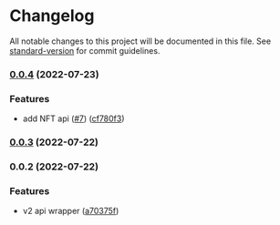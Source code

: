 # Changelog

All notable changes to this project will be documented in this file. See [standard-version](https://github.com/conventional-changelog/standard-version) for commit guidelines.

### [0.0.4](https://github.com/izayl/zapperfi-api/compare/v0.0.3...v0.0.4) (2022-07-23)


### Features

* add NFT api ([#7](https://github.com/izayl/zapperfi-api/issues/7)) ([cf780f3](https://github.com/izayl/zapperfi-api/commit/cf780f3d3823aa00e20c9057fcaee3c3913e7af3))

### [0.0.3](https://github.com/izayl/zapperfi-api/compare/v0.0.2...v0.0.3) (2022-07-22)

### 0.0.2 (2022-07-22)


### Features

* v2 api wrapper ([a70375f](https://github.com/izayl/zapperfi-api/commit/a70375fbb0749ced163d881b2458cb0b0d149426))
